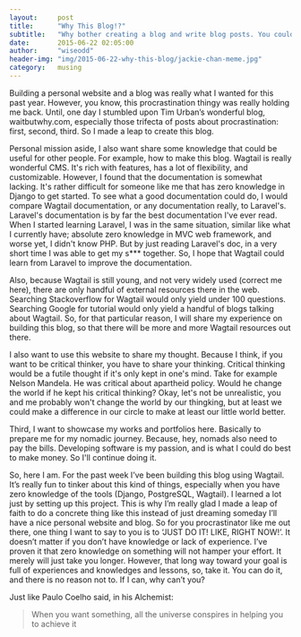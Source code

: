```yaml
---
layout:     post
title:      "Why This Blog!?"
subtitle:   "Why bother creating a blog and write blog posts. You could just do the other thing, right? Right?"
date:       2015-06-22 02:05:00
author:     "wiseodd"
header-img: "img/2015-06-22-why-this-blog/jackie-chan-meme.jpg"
category:   musing
---
```


Building a personal website and a blog was really what I wanted for this past year. However, you know, this procrastination thingy was really holding me back. Until, one day I stumbled upon Tim Urban’s wonderful blog, waitbutwhy.com, especially those trifecta of posts about procrastination: first, second, third. So I made a leap to create this blog.

Personal mission aside, I also want share some knowledge that could be useful for other people. For example, how to make this blog. Wagtail is really wonderful CMS. It's rich with features, has a lot of flexibility, and customizable. However, I found that the documentation is somewhat lacking. It's rather difficult for someone like me that has zero knowledge in Django to get started. To see what a good documentation could do, I would compare Wagtail documentation, or any documentation really, to Laravel's. Laravel's documentation is by far the best documentation I've ever read. When I started learning Laravel, I was in the same situation, similar like what I currently have; absolute zero knowledge in MVC web framework, and worse yet, I didn't know PHP. But by just reading Laravel's doc, in a very short time I was able to get my s*** together. So, I hope that Wagtail could learn from Laravel to improve the documentation.

Also, because Wagtail is still young, and not very widely used (correct me here), there are only handful of external resources there in the web. Searching Stackoverflow for Wagtail would only yield under 100 questions. Searching Google for tutorial would only yield a handful of blogs talking about Wagtail. So, for that particular reason, I will share my experience on building this blog, so that there will be more and more Wagtail resources out there.

I also want to use this website to share my thought. Because I think, if you want to be critical thinker, you have to share your thinking. Critical thinking would be a futile thought if it's only kept in one's mind. Take for example Nelson Mandela. He was critical about apartheid policy. Would he change the world if he kept his critical thinking? Okay, let's not be unrealistic, you and me probably won't change the world by our thingking, but at least we could make a difference in our circle to make at least our little world better.

Third, I want to showcase my works and portfolios here. Basically to prepare me for my nomadic journey. Because, hey, nomads also need to pay the bills. Developing software is my passion, and is what I could do best to make money. So I'll continue doing it.

So, here I am. For the past week I’ve been building this blog using Wagtail.
It’s really fun to tinker about this kind of things, especially when you have zero knowledge of the tools (Django, PostgreSQL, Wagtail). I learned a lot just by setting up this project. This is why I’m really glad I made a leap of faith to do a concrete thing like this instead of just dreaming someday I’ll have a nice personal website and blog. So for you procrastinator like me out there, one thing I want to say to you is to ‘JUST DO IT! LIKE, RIGHT NOW!’. It doesn’t matter if you don’t have knowledge or lack of experience. I’ve proven it that zero knowledge on something will not hamper your effort. It merely will just take you longer. However, that long way toward your goal is full of experiences and knowledges and lessons, so, take it. You can do it, and there is no reason not to. If I can, why can’t you?

Just like Paulo Coelho said, in his Alchemist:

<blockquote>When you want something, all the universe conspires in helping you to achieve it</blockquote>
